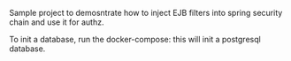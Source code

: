 Sample project to demosntrate how to inject
EJB filters into spring security chain and 
use it for authz.

To init a database, run the docker-compose:
this will init a postgresql database.